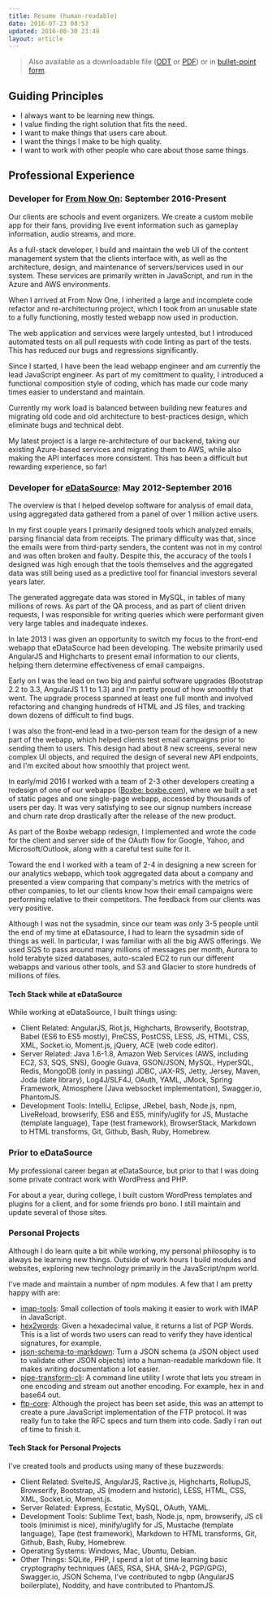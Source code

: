 ```yaml
---
title: Resume (human-readable)
date: 2016-07-23 08:53
updated: 2016-08-30 23:49
layout: article
---
```


> Also available as a downloadable file
> ([ODT](./resume-tobias-davis-paragraphs.odt)
> or [PDF](./resume-tobias-davis-paragraphs.pdf))
> or in [bullet-point form](./bullet-points).

## Guiding Principles

* I always want to be learning new things.
* I value finding the right solution that fits the need.
* I want to make things that users care about.
* I want the things I make to be high quality.
* I want to work with other people who care about those same things.

## Professional Experience

### Developer for [From Now On](http://from-now-on.com/): September 2016-Present

Our clients are schools and event organizers. We create a custom
mobile app for their fans, providing live event information such
as gameplay information, audio streams, and more.

As a full-stack developer, I build and maintain the web UI of the
content management system that the clients interface with, as well
as the architecture, design, and maintenance of servers/services used
in our system. These services are primarily written in JavaScript,
and run in the Azure and AWS environments.

When I arrived at From Now One, I inherited a large and incomplete
code refactor and re-architecturing project, which I took from an
unusable state to a fully functioning, mostly tested webapp now used
in production.

The web application and services were largely untested, but I introduced
automated tests on all pull requests with code linting as part of the tests.
This has reduced our bugs and regressions significantly.

Since I started, I have been the lead webapp engineer and am currently
the lead JavaScript engineer. As part of my comittment to quality, I
introduced a functional composition style of coding, which has made
our code many times easier to understand and maintain.

Currently my work load is balanced between building new features and
migrating old code and old architecture to best-practices design,
which eliminate bugs and technical debt.

My latest project is a large re-architecture of our backend, taking
our existing Azure-based services and migrating them to AWS, while
also making the API interfaces more consistent. This has been a
difficult but rewarding experience, so far!

### Developer for [eDataSource](http://www.edatasource.com/): May 2012-September 2016

The overview is that I helped develop software for analysis
of email data, using aggregated data gathered from a panel of over
1 million active users.

In my first couple years I primarily designed tools which analyzed
emails, parsing financial data from receipts. The primary difficulty
was that, since the emails were from third-party senders, the content
was not in my control and was often broken and faulty. Despite this,
the accuracy of the tools I designed was high enough that the tools
themselves and the aggregated data was still being used as a predictive
tool for financial investors several years later.

The generated aggregate data was stored in MySQL, in tables of many
millions of rows. As part of the QA process, and as part of client
driven requests, I was responsible for writing queries which were
performant given very large tables and inadequate indexes.

In late 2013 I was given an opportunity to switch my focus to the
front-end webapp that eDataSource had been developing. The website
primarily used AngularJS and Highcharts to present email information
to our clients, helping them determine effectiveness of email campaigns.

Early on I was the lead on two big and painful software upgrades
(Bootstrap 2.2 to 3.3, AngularJS 1.1 to 1.3) and I'm pretty proud
of how smoothly that went. The upgrade process spanned at least
one full month and involved refactoring and changing hundreds of
HTML and JS files, and tracking down dozens of difficult to find bugs.

I was also the front-end lead in a two-person team for the design
of a new part of the webapp, which helped clients test email campaigns
prior to sending them to users. This design had about 8 new screens,
several new complex UI objects, and required the design of several new
API endpoints, and I'm excited about how smoothly that project went.

In early/mid 2016 I worked with a team of 2-3 other developers
creating a redesign of one of our webapps ([Boxbe: boxbe.com](http://boxbe.com)),
where we built a set of static pages and one single-page webapp,
accessed by thousands of users per day. It was very satisfying to
see our signup numbers increase and churn rate drop drastically
after the release of the new product.

As part of the Boxbe webapp redesign, I implemented and wrote the code
for the client and server side of the OAuth flow for Google, Yahoo,
and Microsoft/Outlook, along with a careful test suite for it.

Toward the end I worked with a team of 2-4 in designing a new screen
for our analytics webapp, which took aggregated data about a company
and presented a view comparing that company's metrics with the metrics
of other companies, to let our clients know how their email campaigns
were performing relative to their competitors. The feedback from our
clients was very positive.

Although I was not the sysadmin, since our team was only 3-5 people
until the end of my time at eDatasource, I had to learn the sysadmin
side of things as well. In particular, I was familiar with all the big
AWS offerings. We used SQS to pass around many millions of messages
per month, Aurora to hold terabyte sized databases, auto-scaled EC2 to
run our different webapps and various other tools, and S3 and Glacier
to store hundreds of millions of files.

#### Tech Stack while at eDataSource

While working at eDataSource, I built things using:

* Client Related: AngularJS, Riot.js, Highcharts, Browserify, Bootstrap,
	Babel (ES6 to ES5 mostly), PreCSS, PostCSS, LESS, JS, HTML, CSS,
	XML, Socket.io, Moment.js, jQuery, ACE (web code editor).
* Server Related: Java 1.6-1.8, Amazon Web Services (AWS, including
	EC2, S3, SQS, SNS), Google Guava, GSON/JSON, MySQL, HyperSQL,
	Redis, MongoDB (only in passing) JDBC, JAX-RS, Jetty, Jersey,
	Maven, Joda (date library), Log4J/SLF4J, OAuth, YAML, JMock,
	Spring Framework, Atmosphere (Java websocket implementation),
	Swagger.io, PhantomJS.
* Development Tools: IntelliJ, Eclipse, JRebel, bash, Node.js,
	npm, LiveReload, browserify, ES6 and ES5, minify/uglify
	for JS, Mustache (template language), Tape (test framework),
	BrowserStack, Markdown to HTML transforms, Git, Github,
	Bash, Ruby, Homebrew.

### Prior to eDataSource

My professional career began at eDataSource, but prior to that
I was doing some private contract work with WordPress and PHP.

For about a year, during college, I built custom WordPress templates
and plugins for a client, and for some friends pro bono. I still maintain
and update several of those sites.

### Personal Projects

Although I do learn quite a bit while working, my personal philosophy
is to always be learning new things. Outside of work hours I build
modules and websites, exploring new technology primarily in the
JavaScript/npm world.

I've made and maintain a number of npm modules. A few that I am
pretty happy with are:

* [imap-tools](https://github.com/saibotsivad/imap-tools): Small collection
	of tools making it easier to work with IMAP in JavaScript.
* [hex2words](https://www.npmjs.com/package/hex2words): Given a
	hexadecimal value, it returns a list of PGP Words. This is
	a list of words two users can read to verify they have identical
	signatures, for example.
* [json-schema-to-markdown](https://www.npmjs.com/package/json-schema-to-markdown):
	Turn a JSON schema (a JSON object used to validate other JSON objects)
	into a human-readable markdown file. It makes writing documentation
	a lot easier.
* [pipe-transform-cli](https://www.npmjs.com/package/pipe-transform-cli):
	A command line utility I wrote that lets you stream in one encoding
	and stream out another encoding. For example, hex in and base64 out.
* [ftp-core](https://www.npmjs.com/package/ftp-core): Although the project
	has been set aside, this was an attempt to create a pure JavaScript
	implementation of the FTP protocol. It was really fun to take the RFC
	specs and turn them into code. Sadly I ran out of time to finish it.

#### Tech Stack for Personal Projects

I've created tools and products using many of these buzzwords:

* Client Related: SvelteJS, AngularJS, Ractive.js, Highcharts,
	RollupJS, Browserify, Bootstrap, JS (modern and historic), LESS,
	HTML, CSS, XML, Socket.io, Moment.js.
* Server Related: Express, Ecstatic, MySQL, OAuth, YAML.
* Development Tools: Sublime Text, bash, Node.js, npm, browserify,
	JS cli tools (minimist is nice), minify/uglify for JS,
	Mustache (template language), Tape (test framework),
	Markdown to HTML transforms, Git, Github, Bash, Ruby, Homebrew.
* Operating Systems: Windows, Mac, Ubuntu, Debian.
* Other Things: SQLite, PHP, I spend a lot of time learning basic
	cryptography techniques (AES, RSA, SHA, SHA-2, PGP/GPG),
	Swagger.io, JSON Schema, I've contributed to ngbp (AngularJS
	boilerplate), Noddity, and have contributed to PhantomJS.
